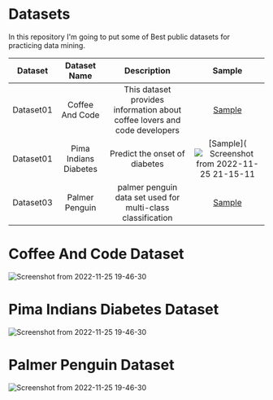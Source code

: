 # Datasets

In this repository I'm going to put some of Best public datasets for practicing data mining.

| Dataset| Dataset Name | Description | Sample |
| :---:   | :---: | :---: | :---: |
| Dataset01 | Coffee And Code | This dataset provides information about coffee lovers and code developers | [Sample](https://github.com/zahrabakhshandeh/datasets#coffee-and-code-dataset)|
| Dataset01 | Pima Indians Diabetes| Predict the onset of diabetes | [Sample](![Screenshot from 2022-11-25 21-15-11](https://user-images.githubusercontent.com/24417383/204035187-a4c9890f-57e0-4694-8ee1-233cd866258a.png)
| Dataset03 | Palmer Penguin| palmer penguin data set used for multi-class classification | [Sample](https://github.com/zahrabakhshandeh/datasets#palmer-penguin-dataset) 

# Coffee And Code Dataset
![Screenshot from 2022-11-25 19-46-30](https://user-images.githubusercontent.com/24417383/204027566-c843dc3b-d7f4-4791-b5fd-20d8aae45d77.png)

# Pima Indians Diabetes Dataset
![Screenshot from 2022-11-25 19-46-30](https://user-images.githubusercontent.com/24417383/204027566-c843dc3b-d7f4-4791-b5fd-20d8aae45d77.png)

# Palmer Penguin Dataset
![Screenshot from 2022-11-25 19-46-30](https://user-images.githubusercontent.com/24417383/204034251-ba0c7fc4-fdae-467c-8c1d-3cb56295882c.png)

